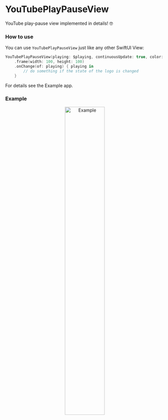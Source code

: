 # YouTubePlayPauseView
YouTube play-pause view implemented in details! 🤓

### How to use

You can use `YouTubePlayPauseView` just like any other SwiftUI View:

```swift
YouTubePlayPauseView(playing: $playing, continuousUpdate: true, color: .red)
    .frame(width: 100, height: 100)
    .onChange(of: playing) { playing in
        // do something if the state of the logo is changed
    }
```

For details see the Example app.

### Example

<p style="text-align:center;"><img src="https://github.com/stateman92/YouTubePlayPauseView/blob/main/Resources/screenrecording.gif?raw=true" width="50%" alt="Example"></p>
